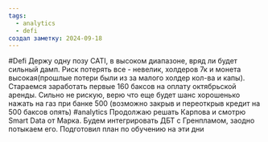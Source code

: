 ```yaml
---
tags:
  - analytics
  - defi
создал заметку: 2024-09-18
---
```

#Defi  Держу одну позу CATI, в высоком диапазоне, вряд ли будет сильный дамп. Риск потерять все - невелик, холдеров 7к и монета высокая(прошлые потери были из за малого холдер кол-ва и капы). Стараемся заработать первые 160 баксов на оплату октябрьской аренды. Сильно не рискую, верю что еще будет шанс хорошенько нажать на газ при банке 500 (возможно закрыв и переоткрыв кредит на 500 баксов опять)
#analytics Продолжаю решать Карпова и смотрю Smart Data от Марка. Будем интегрировать ДБТ с Гренпламом, заодно потыкаем его. Подготовил план по обучению на эти дни
